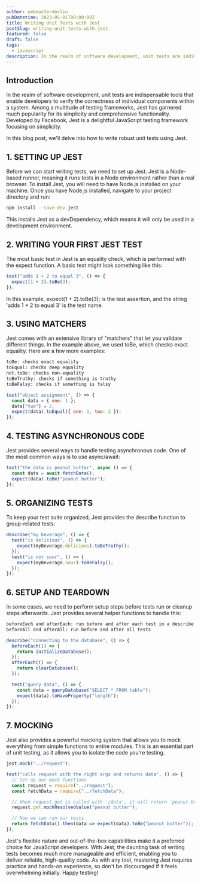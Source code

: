 ```yaml
---
author: webmasterdevlin
pubDatetime: 2023-05-01T00:00:00Z
title: Writing Unit Tests with Jest
postSlug: writing-unit-tests-with-jest
featured: false
draft: false
tags:
  - javascript
description: In the realm of software development, unit tests are indispensable tools that enable developers to verify the correctness of individual components within a system. Among a multitude of testing framew…
---
```


## Introduction

In the realm of software development, unit tests are indispensable tools that enable developers to verify the correctness of individual components within a system. Among a multitude of testing frameworks, Jest has garnered much popularity for its simplicity and comprehensive functionality. Developed by Facebook, Jest is a delightful JavaScript testing framework focusing on simplicity.

In this blog post, we'll delve into how to write robust unit tests using Jest.

## 1. SETTING UP JEST

Before we can start writing tests, we need to set up Jest. Jest is a Node-based runner, meaning it runs tests in a Node environment rather than a real browser. To install Jest, you will need to have Node.js installed on your machine. Once you have Node.js installed, navigate to your project directory and run:

```bash
npm install --save-dev jest
```

This installs Jest as a devDependency, which means it will only be used in a development environment.

## 2. WRITING YOUR FIRST JEST TEST

The most basic test in Jest is an equality check, which is performed with the expect function. A basic test might look something like this:

```javascript
test("adds 1 + 2 to equal 3", () => {
  expect(1 + 2).toBe(3);
});
```

In this example, expect(1 + 2).toBe(3); is the test assertion, and the string 'adds 1 + 2 to equal 3' is the test name.

## 3. USING MATCHERS

Jest comes with an extensive library of "matchers" that let you validate different things. In the example above, we used toBe, which checks exact equality. Here are a few more examples:

```txt
toBe: checks exact equality
toEqual: checks deep equality
not.toBe: checks non-equality
toBeTruthy: checks if something is truthy
toBeFalsy: checks if something is falsy
```

```javascript
test("object assignment", () => {
  const data = { one: 1 };
  data["two"] = 2;
  expect(data).toEqual({ one: 1, two: 2 });
});
```

## 4. TESTING ASYNCHRONOUS CODE

Jest provides several ways to handle testing asynchronous code. One of the most common ways is to use async/await:

```javascript
test("the data is peanut butter", async () => {
  const data = await fetchData();
  expect(data).toBe("peanut butter");
});
```

## 5. ORGANIZING TESTS

To keep your test suite organized, Jest provides the describe function to group-related tests:

```javascript
describe("my beverage", () => {
  test("is delicious", () => {
    expect(myBeverage.delicious).toBeTruthy();
  });
  test("is not sour", () => {
    expect(myBeverage.sour).toBeFalsy();
  });
});
```

## 6. SETUP AND TEARDOWN

In some cases, we need to perform setup steps before tests run or cleanup steps afterwards. Jest provides several helper functions to handle this:

```txt
beforeEach and afterEach: run before and after each test in a describe block
beforeAll and afterAll: run before and after all tests
```

```javascript
describe("connecting to the database", () => {
  beforeEach(() => {
    return initializeDatabase();
  });
  afterEach(() => {
    return clearDatabase();
  });

  test("query data", () => {
    const data = queryDatabase("SELECT * FROM table");
    expect(data).toHaveProperty("length");
  });
});
```

## 7. MOCKING

Jest also provides a powerful mocking system that allows you to mock everything from simple functions to entire modules. This is an essential part of unit testing, as it allows you to isolate the code you're testing.

```javascript
jest.mock("../request");

test("calls request with the right args and returns data", () => {
  // Set up our mock functions
  const request = require("../request");
  const fetchData = require("../fetchData");

  // When request.get is called with '/data', it will return 'peanut butter'
  request.get.mockResolvedValue("peanut butter");

  // Now we can run our tests
  return fetchData().then(data => expect(data).toBe("peanut butter"));
});
```

Jest's flexible nature and out-of-the-box capabilities make it a preferred choice for JavaScript developers. With Jest, the daunting task of writing tests becomes much more manageable and efficient, enabling you to deliver reliable, high-quality code. As with any tool, mastering Jest requires practice and hands-on experience, so don't be discouraged if it feels overwhelming initially. Happy testing!
